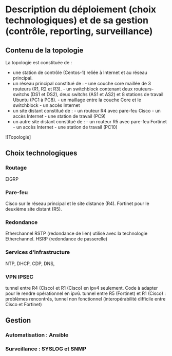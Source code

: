 # Description du déploiement (choix technologiques) et de sa gestion (contrôle, reporting, surveillance)

## Contenu de la topologie

La topologie est constituée de :
- une station de contrôle (Centos-1) reliée à Internet et au réseau principal.
- un réseau principal constitué de :
          - une couche core maillée de 3 routeurs (R1, R2 et R3).
          - un switchblock contenant deux routeurs-switchs (DS1 et DS2), deux switchs (AS1 et AS2) et 8 stations de travail Ubuntu (PC1 à PC8).
          - un maillage entre la couche Core et le switchblock
          - un accès Internet
- un site distant constitué de :
          - un routeur R4 avec pare-feu Cisco
          - un accès Internet
          - une station de travail (PC9)
- un autre site distant constitué de :
          - un routeur R5 avec pare-feu Fortinet
          - un accès Internet
          - une station de travail (PC10)
          
![Topologie]          


## Choix technologiques

### Routage

EIGRP 

### Pare-feu

Cisco sur le réseau principal et le site distance (R4).
Fortinet pour le deuxième site distant (R5).

### Redondance

Etherchannel
RSTP (redondance de lien) utilisé avec la technologie Etherchannel.
HSRP (redondance de passerelle)

### Services d'infrastructure

NTP, DHCP, CDP, DNS,

### VPN IPSEC

tunnel entre R4 (Cisco) et R1 (Cisco) en ipv4 seulement. Code à adapter pour le rendre opérationnel en ipv6.
tunnel entre R5 (Fortinet) et R1 (Cisco) : problèmes rencontrés, tunnel non fonctionnel (interopérabilité difficile entre Cisco et Fortinet)

## Gestion

### Automatisation : Ansible

### Surveillance : SYSLOG et SNMP


